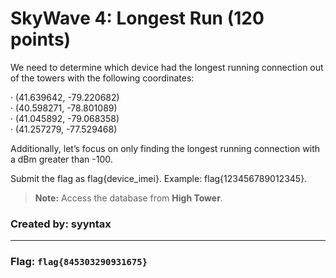 <h1> SkyWave 4: Longest Run (120 points)</h1>
<p> We need to determine which device had the longest running connection out of the towers with the following coordinates:<div>&middot; (41.639642, -79.220682)<br> &middot; (40.598271, -78.801089)<br> &middot; (41.045892, -79.068358)<br> &middot; (41.257279, -77.529468)</div></p>
<p>Additionally, let’s focus on only finding the longest running connection with a dBm greater than -100.</p>
<p>Submit the flag as flag{device_imei}. Example: flag{123456789012345}.</p>
<blockquote><strong>Note:</strong> Access the database from <b>High Tower</b>.</blockquote>
<h3> Created by: <b>syyntax</b></h3>
<hr>
<h3>Flag: <code>flag{845303290931675}</code></h3>
